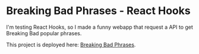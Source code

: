 # Breaking Bad Phrases - React Hooks

I'm testing React Hooks, so I made a funny webapp that request a API to get Breaking Bad popular phrases.

This project is deployed here: [Breaking Bad Phrases](https://georgesteel.github.io/BreakingBad-ReactHooks-GHPages/ "Breaking Bad Phrases").